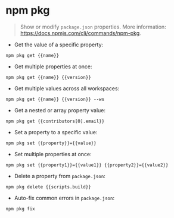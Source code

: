 # npm pkg

> Show or modify `package.json` properties.
> More information: <https://docs.npmjs.com/cli/commands/npm-pkg>.

- Get the value of a specific property:

`npm pkg get {{name}}`

- Get multiple properties at once:

`npm pkg get {{name}} {{version}}`

- Get multiple values across all workspaces:

`npm pkg get {{name}} {{version}} --ws`

- Get a nested or array property value:

`npm pkg get {{contributors[0].email}}`

- Set a property to a specific value:

`npm pkg set {{property}}={{value}}`

- Set multiple properties at once:

`npm pkg set {{property1}}={{value1}} {{property2}}={{value2}}`

- Delete a property from `package.json`:

`npm pkg delete {{scripts.build}}`

- Auto-fix common errors in `package.json`:

`npm pkg fix`
